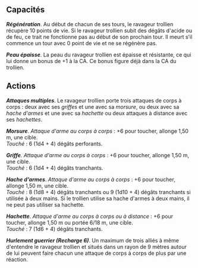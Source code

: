 ## Capacités
_**Régénération**_. Au début de chacun de ses tours, le ravageur trollien récupère 10 points de vie. Si le ravageur trollien subit des dégâts d'acide ou de feu, ce trait ne fonctionne pas au début de son prochain tour. Il meurt s'il commence un tour avec 0 point de vie et ne se régénère pas.

_**Peau épaisse**_. La peau du ravageur trollien est épaisse et résistante, ce qui lui donne un bonus de +1 à la CA. Ce bonus figure déjà dans la CA du trollien.

## Actions
_**Attaques multiples**_. Le ravageur trollien porte trois attaques de corps à corps : deux avec ses _griffes_ et une avec sa _morsure_, ou deux avec sa _hache d'armes_ et une avec sa _hachette_ ou deux attaques à distance avec ses _hachettes_.

_**Morsure**_. _Attaque d'arme au corps à corps_ : +6 pour toucher, allonge 1,50 m, une cible.  
_Touché_ : 6 (1d4 + 4) dégâts perforants.

_**Griffe**_. _Attaque d'arme au corps à corps_ : +6 pour toucher, allonge 1,50 m, une cible.  
_Touché_ : 6 (1d4 + 4) dégâts tranchants.

_**Hache d'armes**_. _Attaque d'arme au corps à corps_ : +6 pour toucher, allonge 1,50 m, une cible.  
_Touché_ : 8 (1d8 + 4) dégâts tranchants ou 9 (1d10 + 4) dégâts tranchants si utilisée à deux mains. Si le trollien utilise sa hache d'armes à deux mains, il ne peut pas utiliser sa hachette.

_**Hachette**_. _Attaque d'arme au corps à corps ou à distance_ : +6 pour toucher, allonge 1,50 m ou portée 6/18 m, une cible.  
_Touché_ : 7 (1d6 + 4) dégâts tranchants.

_**Hurlement guerrier (Recharge 6)**_. Un maximum de trois alliés à même d'entendre le ravageur trollien et situés dans un rayon de 9 mètres autour de lui peuvent faire chacun une attaque de corps à corps de plus par une réaction.
